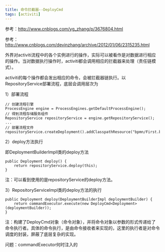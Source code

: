 ```yaml
---
title: 命令拦截器--DeployCmd
tags: [activiti]
---
```


参考：http://www.cnblogs.com/yg_zhang/p/3676804.html

参考：http://www.cnblogs.com/devinzhang/archive/2012/01/06/2315235.html

外界对activiti流程中的各个实例进行的操作，实际可以被看作是对数据进行相应的操作。当对数据执行操作时，activiti都会调用相应的拦截器来处理（责任链模式）。

activiti的每个操作都会发出相应的命令，会被拦截器链执行。以RepositoryService部署流程，底层会调用层次为

1）部署流程

```
// 创建流程引擎
ProcessEngine engine = ProcessEngines.getDefaultProcessEngine();
// 得到流程存储服务组件
RepositoryService repositoryService = engine.getRepositoryService();
...
// 部署流程文件
repositoryService.createDeployment().addClasspathResource("bpmn/First.bpmn").deploy();
```

2）deploy方法执行

即DeploymentBuilderImpll类的deploy方法

```
public Deployment deploy() {
    return repositoryService.deploy(this);
}
```

注：可以看到使用的是repositoryService的deploy方法。

3）RepositoryServiceImpl类的deploy方法的执行

```
public Deployment deploy(DeploymentBuilderImpl deploymentBuilder) {
    return commandExecutor.execute(new DeployCmd<Deployment>(deploymentBuilder));
}
```

注：构建了DeployCmd对象（命令对象），并将命令对象以参数的形式传递给了命令执行者。具体的命令执行，是由命令接收者来实现的，这里的执行者是对命令调度的封装，屏蔽了底层复杂的实现。

问题：commandExecutor何时注入的